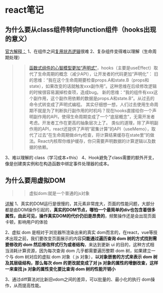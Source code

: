 # react笔记

## 为什么要从class组件转向function组件（hooks出现的意义）

<a href='https://zh-hans.reactjs.org/docs/hooks-intro.html'>官方解释：</a>
1、在组件之间<a href='https://blog.csdn.net/qq_39207948/article/details/113819803'>复用状态逻辑</a>很难
2、复杂组件变得难以理解（生命周期处理）

>> <a href='https://www.zhihu.com/question/343314784/answer/970219202'>函数式组件的心智模型更加“声明式”</a>，hooks（主要是useEffect）取代了生命周期的概念（减少API），让开发者的代码更加“声明化”：
旧的思维：“我在这个生命周期要检查props.A和state.B（props和state），如果改变的话就触发xxx副作用”。这种思维在后续修改逻辑的时候很容易漏掉检查项，造成bug。
新的思维：“我的组件有xxx这个副作用，这个副作用依赖的数据是props.A和state.B”。从过去的命令式转变成了声明式编程。
其实仔细想一想，人们过去使用生命周期不就是为了判断执行副作用的时机吗？现在hooks直接给你一个声明副作用的API，使得生命周期变成了一个“底层概念”，无需开发者考虑。开发者工作在更高的抽象层次上了。
类似的道理，除了声明副作用的API，react还提供了声明“密集计算”的API（useMemo），取代了过去“在生命周期做dirty检查，将计算结果缓存在state里”的做法。React内核帮你维护缓存，你只需要声明数据的计算逻辑以及数据的依赖。

3、难以理解的 class（学习成本+this）
4、Hook避免了class需要的额外开支，像是创建类实例和在构造函数中绑定事件处理器的成本。

## 为什么要用虚拟DOM

>>虚拟dom:就是一个普通的js对象

<a href='https://www.csdn.net/tags/NtTakgwsOTQxMDYtYmxvZwO0O0OO0O0O.html#DOM_47'>详解</a>
1、真实的DOM运行是很慢的，其元素非常庞大，页面的性能问题，大部分都是由DOM操作引起的，**真实的DOM节点，哪怕一个最简单的div也包含着很多属性，由此可见，操作真实DOM的代价仍旧是昂贵的**，频繁操作还是会出现页面卡顿，影响用户的体验

2、虚拟 dom 是相对于浏览器所渲染出来的真实 dom而言的，在react，vue等技术出现之前，我们要改变页面展示的内容**只能通过遍历查询 dom 树的方式找到需要修改的 dom 然后修改样式行为或者结构**，来达到更新 ui 的目的，这种方式相当消耗计算资源，因为每次查询 dom 几乎都需要遍历整颗 dom 树，如果建立一个与 dom 树对应的虚拟 dom 对象（ js 对象），**以对象嵌套的方式来表示 dom 树及其层级结构，那么每次 dom 的更改就变成了对 js 对象的属性的增删改查，这样一来查找 js 对象的属性变化要比查询 dom 树的性能开销小**

3、通过diff算法对比新旧vdom之间的差异，可以批量的、最小化的执行 dom操作，从而提高性能。